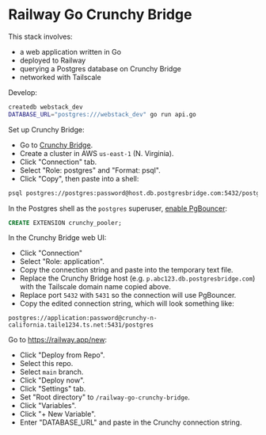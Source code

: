 # Railway Go Crunchy Bridge

This stack involves:

- a web application written in Go
- deployed to Railway
- querying a Postgres database on Crunchy Bridge
- networked with Tailscale

Develop:

```bash
createdb webstack_dev
DATABASE_URL="postgres:///webstack_dev" go run api.go
```

Set up Crunchy Bridge:

- Go to [Crunchy Bridge](https://crunchybridge.com/).
- Create a cluster in AWS `us-east-1` (N. Virginia).
- Click "Connection" tab.
- Select "Role: postgres" and "Format: psql".
- Click "Copy", then paste into a shell:

```bash
psql postgres://postgres:password@host.db.postgresbridge.com:5432/postgres
```

In the Postgres shell as the `postgres` superuser,
[enable PgBouncer](https://docs.crunchybridge.com/how-to/pgbouncer/):

```sql
CREATE EXTENSION crunchy_pooler;
```

In the Crunchy Bridge web UI:

- Click "Connection"
- Select "Role: application".
- Copy the connection string and paste into the temporary text file.
- Replace the Crunchy Bridge host (e.g. `p.abc123.db.postgresbridge.com`)
  with the Tailscale domain name copied above.
- Replace port `5432` with `5431` so the connection will use PgBouncer.
- Copy the edited connection string, which will look something like:

```
postgres://application:password@crunchy-n-california.taile1234.ts.net:5431/postgres
```

Go to <https://railway.app/new>:

- Click "Deploy from Repo".
- Select this repo.
- Select `main` branch.
- Click "Deploy now".
- Click "Settings" tab.
- Set "Root directory" to `/railway-go-crunchy-bridge`.
- Click "Variables".
- Click "+ New Variable".
- Enter "DATABASE_URL" and paste in the Crunchy connection string.
